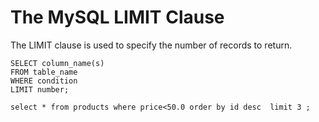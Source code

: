 # The MySQL LIMIT Clause

The LIMIT clause is used to specify the number of records to return.

```
SELECT column_name(s)
FROM table_name
WHERE condition
LIMIT number;
```

```
select * from products where price<50.0 order by id desc  limit 3 ;
```
